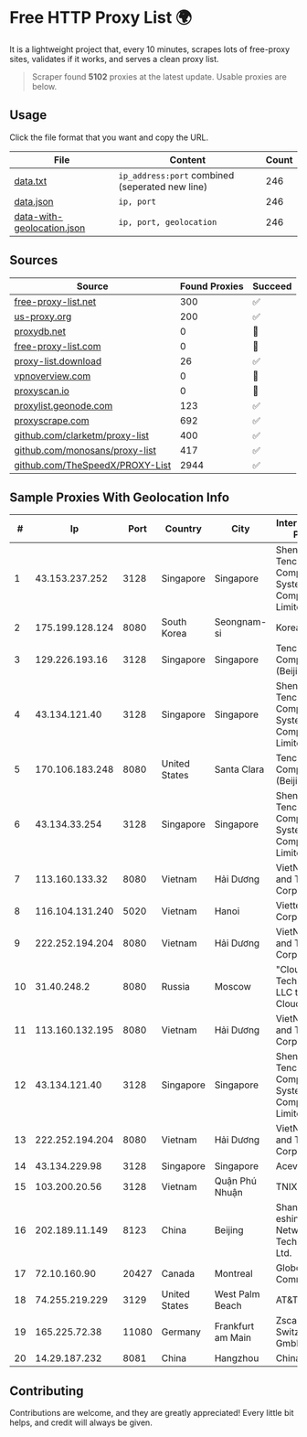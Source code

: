
# Free HTTP Proxy List 🌍

It is a lightweight project that, every 10 minutes, scrapes lots of free-proxy sites, validates if it works, and serves a clean proxy list.


> Scraper found **5102** proxies at the latest update. Usable proxies are below.

## Usage

Click the file format that you want and copy the URL.


|File|Content|Count|
|----|-------|-----|
|[data.txt](https://raw.githubusercontent.com/themiralay/Proxy-List-World/master/data.txt)|`ip_address:port` combined (seperated new line)|246|
|[data.json](https://raw.githubusercontent.com/themiralay/Proxy-List-World/master/data.json)|`ip, port`|246|
|[data-with-geolocation.json](https://raw.githubusercontent.com/themiralay/Proxy-List-World/master/data-with-geolocation.json)|`ip, port, geolocation`|246|

## Sources

|Source|Found Proxies|Succeed|
|------|-------------|-------|
|[free-proxy-list.net](https://free-proxy-list.net)|300|✅|
|[us-proxy.org](https://www.us-proxy.org)|200|✅|
|[proxydb.net](http://proxydb.net)|0|🚫|
|[free-proxy-list.com](https://free-proxy-list.com/?page=&port=&type%5B%5D=http&type%5B%5D=https&up_time=0&search=Search)|0|🚫|
|[proxy-list.download](https://www.proxy-list.download/HTTP)|26|✅|
|[vpnoverview.com](https://vpnoverview.com/privacy/anonymous-browsing/free-proxy-servers)|0|🚫|
|[proxyscan.io](https://www.proxyscan.io)|0|🚫|
|[proxylist.geonode.com](https://proxylist.geonode.com/api/proxy-list?limit=300&page=1&sort_by=lastChecked&sort_type=desc&protocols=http,https)|123|✅|
|[proxyscrape.com](https://api.proxyscrape.com/v2/?request=displayproxies&protocol=http&timeout=10000&country=all&ssl=all&anonymity=all)|692|✅|
|[github.com/clarketm/proxy-list](https://raw.githubusercontent.com/clarketm/proxy-list/master/proxy-list-raw.txt)|400|✅|
|[github.com/monosans/proxy-list](https://raw.githubusercontent.com/monosans/proxy-list/main/proxies/http.txt)|417|✅|
|[github.com/TheSpeedX/PROXY-List](https://raw.githubusercontent.com/TheSpeedX/PROXY-List/master/http.txt)|2944|✅|


## Sample Proxies With Geolocation Info

|#|Ip|Port|Country|City|Internet Service Provider|
|-|--|----|-------|----|-------------------------|
|1|43.153.237.252|3128|Singapore|Singapore|Shenzhen Tencent Computer Systems Company Limited|
|2|175.199.128.124|8080|South Korea|Seongnam-si|Korea Telecom|
|3|129.226.193.16|3128|Singapore|Singapore|Tencent Cloud Computing (Beijing) Co|
|4|43.134.121.40|3128|Singapore|Singapore|Shenzhen Tencent Computer Systems Company Limited|
|5|170.106.183.248|8080|United States|Santa Clara|Tencent Cloud Computing (Beijing) Co|
|6|43.134.33.254|3128|Singapore|Singapore|Shenzhen Tencent Computer Systems Company Limited|
|7|113.160.133.32|8080|Vietnam|Hải Dương|VietNam Post and Telecom Corporation|
|8|116.104.131.240|5020|Vietnam|Hanoi|Viettel Corporation|
|9|222.252.194.204|8080|Vietnam|Hải Dương|VietNam Post and Telecom Corporation|
|10|31.40.248.2|8080|Russia|Moscow|"Cloud Technologies" LLC trading as Cloud.ru|
|11|113.160.132.195|8080|Vietnam|Hải Dương|VietNam Post and Telecom Corporation|
|12|43.134.121.40|3128|Singapore|Singapore|Shenzhen Tencent Computer Systems Company Limited|
|13|222.252.194.204|8080|Vietnam|Hải Dương|VietNam Post and Telecom Corporation|
|14|43.134.229.98|3128|Singapore|Singapore|Aceville Pte.ltd|
|15|103.200.20.56|3128|Vietnam|Quận Phú Nhuận|TNIX|
|16|202.189.11.149|8123|China|Beijing|Shandong eshinton Network Technology Co., Ltd.|
|17|72.10.160.90|20427|Canada|Montreal|GloboTech Communications|
|18|74.255.219.229|3129|United States|West Palm Beach|AT&T Corp.|
|19|165.225.72.38|11080|Germany|Frankfurt am Main|Zscaler Switzerland GmbH|
|20|14.29.187.232|8081|China|Hangzhou|Chinanet|



## Contributing

Contributions are welcome, and they are greatly appreciated! Every
little bit helps, and credit will always be given.

